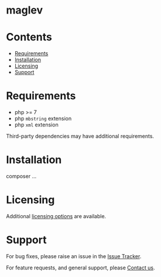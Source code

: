 
maglev
======

Contents
========

* [Requirements](#requirements)
* [Installation](#installation)
* [Licensing](#licensing)
* [Support](#support)

# Requirements
- php >= 7
- php `mbstring` extension
- php `xml` extension


Third-party dependencies may have additional requirements.

# Installation
composer ...


# Licensing
Additional [licensing options][licensing] are available.

# Support
For bug fixes, please raise an issue in the [Issue Tracker][bugs].

For feature requests, and general support, please [Contact us][contact].



[bugs]: https://github.com/mindpowered/maglev-php/issues
[contact]: https://mindpowered.dev/support.html?ref=maglev-php/
[licensing]: https://mindpowered.dev/?ref=maglev-php
